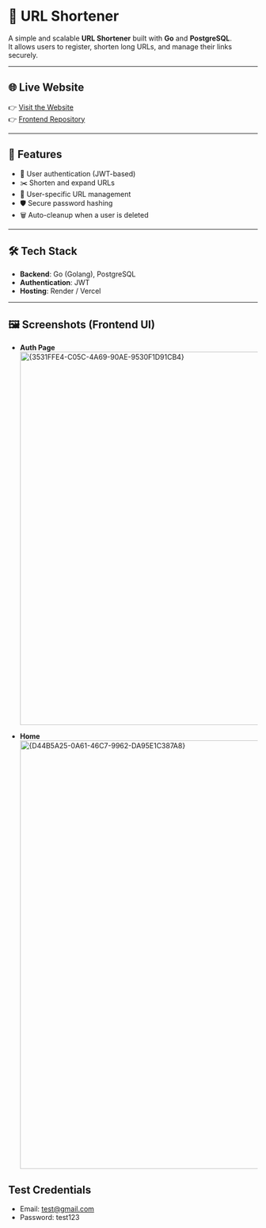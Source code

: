 # 🔗 URL Shortener

A simple and scalable **URL Shortener** built with **Go** and **PostgreSQL**.  
It allows users to register, shorten long URLs, and manage their links securely.  

---

## 🌐 Live Website
👉 [Visit the Website](https://url-shortner-fe-pi.vercel.app/)  
👉 [Frontend Repository](https://github.com/Toyashpatil/url_shortner_FE)  

---

## 🚀 Features
- 🔐 User authentication (JWT-based)  
- ✂️ Shorten and expand URLs  
- 👤 User-specific URL management  
- 🛡️ Secure password hashing  
- 🗑️ Auto-cleanup when a user is deleted  

---

## 🛠 Tech Stack
- **Backend**: Go (Golang), PostgreSQL  
- **Authentication**: JWT    
- **Hosting**: Render / Vercel 

---

## 🖼️ Screenshots (Frontend UI)

- **Auth Page**  
     <img width="1726" height="752" alt="{3531FFE4-C05C-4A69-90AE-9530F1D91CB4}" src="https://github.com/user-attachments/assets/4b88f330-9c6b-450f-ac68-d004c3b05903" />

- **Home**
  <img width="1915" height="863" alt="{D44B5A25-0A61-46C7-9962-DA95E1C387A8}" src="https://github.com/user-attachments/assets/07778e51-ca86-4649-a739-a476575eff77" />


## Test Credentials
  - Email: test@gmail.com
  - Password: test123


